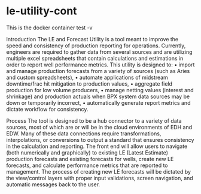# le-utility-cont

This is the docker container test -v

Introduction The LE and Forecast Utility is a tool meant to improve the speed and consistency of production reporting for operations. Currently, engineers are required to gather data from several sources and are utilizing multiple excel spreadsheets that contain calculations and estimations in order to report well performance metrics. This utility is designed to: • import and manage production forecasts from a variety of sources (such as Aries and custom spreadsheets), • automate applications of midstream downtime/frac hit mitigation to production values, • aggregate field production for low volume producers, • manage netting values (interest and shrinkage) and production actuals when BPX system data sources may be down or temporarily incorrect, • automatically generate report metrics and dictate workflow for consistency.

Process The tool is designed to be a hub connector to a variety of data sources, most of which are or will be in the cloud environments of EDH and EDW. Many of these data connections require transformations, interpolations, or conversions to output a standard that ensures consistency in the calculation and reporting. The front end will allow users to navigate (both numerically and graphically) to existing LE (Latest Estimate) production forecasts and existing forecasts for wells, create new LE forecasts, and calculate performance metrics that are reported to management. The process of creating new LE forecasts will be dictated by the view/control layers with proper input validations, screen navigation, and automatic messages back to the user.
